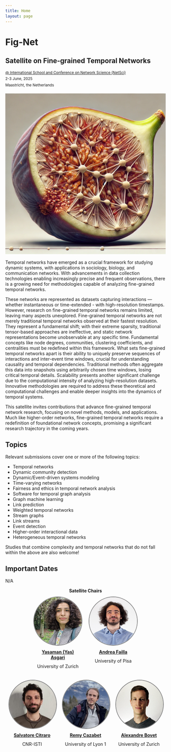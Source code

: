 ```yaml
---
title: Home
layout: page
---
```


# Fig-Net
## Satellite on Fine-grained Temporal Networks 
<sup>[@ International School and Conference on Network Science (NetSci)](https://netsci2025.github.io/)</sup><br>
<sup>2-3 June, 2025</sup><br>
<sup>Maastricht, the Netherlands</sup>

<div style="width: 100%; text-align: center;">
  <img src="images/Fig-net Logo.png" alt="Fig-Net Logo">
</div>

Temporal networks have emerged as a crucial framework for studying dynamic systems, with applications in sociology, biology, and communication networks. With advancements in data collection technologies enabling increasingly precise and frequent observations, there is a growing need for methodologies capable of analyzing fine-grained temporal networks.

These networks are represented as datasets capturing interactions — whether instantaneous or time-extended - with high-resolution timestamps. However, research on fine-grained temporal networks remains limited, leaving many aspects unexplored. Fine-grained temporal networks are not merely traditional temporal networks observed at their fastest resolution. They represent a fundamental shift; with their extreme sparsity, traditional tensor-based approaches are ineffective, and static network representations become unobservable at any specific time. Fundamental concepts like node degrees, communities, clustering coefficients, and centralities must be redefined within this framework. What sets fine-grained temporal networks apart is their ability to uniquely preserve sequences of interactions and inter-event time windows, crucial for understanding causality and temporal dependencies. Traditional methods often aggregate this data into snapshots using arbitrarily chosen time windows, losing critical temporal details. Scalability presents another significant challenge due to the computational intensity of analyzing high-resolution datasets. Innovative methodologies are required to address these theoretical and computational challenges and enable deeper insights into the dynamics of temporal systems.

This satellite invites contributions that advance fine-grained temporal network research, focusing on novel methods, models, and applications. Much like higher-order networks, fine-grained temporal networks require a redefinition of foundational network concepts, promising a significant research trajectory in the coming years. 

## Topics 
Relevant submissions cover one or more of the following topics:
- Temporal networks  
- Dynamic community detection
- Dynamic/Event-driven systems modeling  
- Time-varying networks  
- Fairness and ethics in temporal network analysis
- Software for temporal graph analysis
- Graph machine learning
- Link prediction
- Weighted temporal networks
- Stream graphs
- Link streams
- Event detection
- Higher-order interactional data
- Heterogeneous temporal networks


Studies that combine complexity and temporal networks that do not fall within the above are also welcome!


## Important Dates
N/A

<div style="width: 100%; text-align: center; display: flex; justify-content: center; flex-wrap: wrap;"> 
  <div style="width: 100%; text-align: center"> 
    <b>Satellite Chairs</b>
  </div>  
  <div style="display: flex; justify-content: center; width: 100%;">
    <div style="margin: 10px">
      <a href="https://www.yasasgari.com">
        <img src="images/asgari.png" style="border: 2px solid gray; width: 150px; height: 150px; background-size: cover; border-radius: 50%;">
      </a>
      <span style="display: block; padding: 5%; text-align: center;"><a href="https://www.yasasgari.com"><b>Yasaman (Yas) Asgari</b></a></span>
      <span style="display: block; margin-top: -10px; text-align: center;"><p>University of Zurich</p></span>
    </div>
    <div style="margin: 10px">
      <a href="">
        <img src="images/failla.png" style="border: 2px solid gray; width: 150px; height: 150px; background-size: cover; border-radius: 50%;">
      </a>
      <span style="display: block; padding: 5%; text-align: center;"><a href="https://andreafailla.github.io/"><b>Andrea Failla</b></a></span>
      <span style="display: block; margin-top: -10px; text-align: center;"><p>University of Pisa</p></span>
    </div>
  </div>
  <div style="display: flex; justify-content: center; width: 100%;">
    <div style="margin: 10px">
      <a href="https://pages.di.unipi.it/citraro/">
        <img src="images/Citraro.jpeg" style="border: 2px solid gray; width: 150px; height: 150px; background-size: cover; border-radius: 50%;">
      </a>
      <span style="display: block; padding: 5%; text-align: center;"><a href="https://pages.di.unipi.it/citraro/"><b>Salvatore Citraro</b></a></span>
      <span style="display: block; margin-top: -10px; text-align: center;"><p>CNR-ISTI</p></span>
    </div>
    <div style="margin: 10px">
      <a href="https://cazabetremy.fr/index.html">
        <img src="images/cazabet.png" style="border: 2px solid gray; width: 150px; height: 150px; background-size: cover; border-radius: 50%;">
      </a>
      <span style="display: block; padding: 5%; text-align: center;"><a href="https://cazabetremy.fr/index.html"><b>Remy Cazabet</b></a></span>
      <span style="display: block; margin-top: -10px; text-align: center;"><p>University of Lyon 1</p></span>
    </div>
    <div style="margin: 10px">
      <a href="https://alexbovet.github.io/">
        <img src="images/bovet.jpg" style="border: 2px solid gray; width: 150px; height: 150px; background-size: cover; border-radius: 50%;">
      </a>
      <span style="display: block; padding: 5%; text-align: center;"><a href="https://alexbovet.github.io/"><b>Alexandre Bovet</b></a></span>
      <span style="display: block; margin-top: -10px; text-align: center;"><p>University of Zurich</p></span>
    </div>
  </div>
</div>

